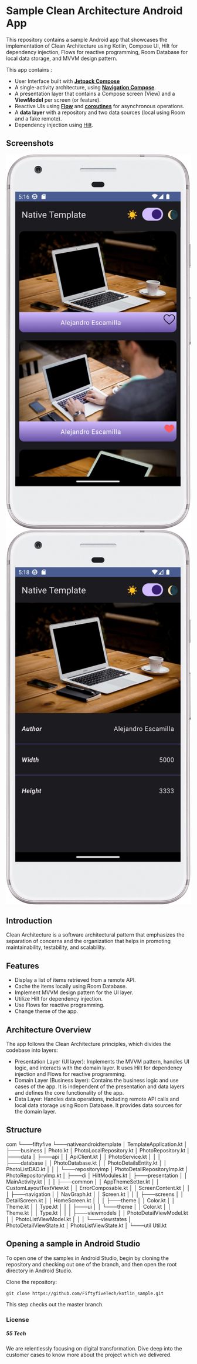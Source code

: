 # Sample Clean Architecture Android App

This repository contains a sample Android app that showcases the implementation of Clean Architecture using Kotlin, Compose UI, Hilt for dependency injection, Flows for reactive programming, Room Database for local data storage, and MVVM design pattern.

This app contains :
*   User Interface built with **[Jetpack Compose](https://developer.android.com/jetpack/compose)**
*   A single-activity architecture, using **[Navigation Compose](https://developer.android.com/jetpack/compose/navigation)**.
*   A presentation layer that contains a Compose screen (View) and a **ViewModel** per screen (or feature).
*   Reactive UIs using **[Flow](https://developer.android.com/kotlin/flow)** and **[coroutines](https://kotlinlang.org/docs/coroutines-overview.html)** for asynchronous operations.
*   A **data layer** with a repository and two data sources (local using Room and a fake remote).
*   Dependency injection using [Hilt](https://developer.android.com/training/dependency-injection/hilt-android).


## Screenshots

<img src="screenshots/home.png" alt="Screenshot">
<img src="screenshots/detail.png" alt="Screenshots">

## Introduction

Clean Architecture is a software architectural pattern that emphasizes the separation of concerns and the organization that helps in promoting maintainability, testability, and scalability.

## Features

*   Display a list of items retrieved from a remote API.
*   Cache the items locally using Room Database.
*   Implement MVVM design pattern for the UI layer.
*   Utilize Hilt for dependency injection.
*   Use Flows for reactive programming.
*   Change theme of the app.


## Architecture Overview

The app follows the Clean Architecture principles, which divides the codebase into layers:

*   Presentation Layer (UI layer): Implements the MVVM pattern, handles UI logic, and interacts with the domain layer. It uses Hilt for dependency injection and Flows for reactive programming.
*   Domain Layer (Business layer): Contains the business logic and use cases of the app. It is independent of the presentation and data layers and defines the core functionality of the app.
*   Data Layer: Handles data operations, including remote API calls and local data storage using Room Database. It provides data sources for the domain layer.

## Structure
com
└───fiftyfive
└───nativeandroidtemplate
│   TemplateApplication.kt
│
├───business
│       Photo.kt
│       PhotoLocalRepository.kt
│       PhotoRepository.kt
│
├───data
│   ├───api
│   │       ApiClient.kt
│   │       PhotoService.kt
│   │
│   ├───database
│   │       PhotoDatabase.kt
│   │       PhotoDetailsEntity.kt
│   │       PhotoListDAO.kt
│   │
│   └───repositoryimp
│           PhotoDetailRepositoryImp.kt
│           PhotoRepositoryImp.kt
│
├───di
│       HiltModules.kt
│
├───presentation
│   │   MainActivity.kt
│   │
│   ├───common
│   │       AppThemeSetter.kt
│   │       CustomLayoutTextView.kt
│   │       ErrorComposable.kt
│   │       ScreenContent.kt
│   │
│   ├───navigation
│   │       NavGraph.kt
│   │       Screen.kt
│   │
│   ├───screens
│   │       DetailScreen.kt
│   │       HomeScreen.kt
│   │
│   ├───theme
│   │       Color.kt
│   │       Theme.kt
│   │       Type.kt
│   │
│   ├───ui
│   │   └───theme
│   │           Color.kt
│   │           Theme.kt
│   │           Type.kt
│   │
│   ├───viewmodels
│   │       PhotoDetailViewModel.kt
│   │       PhotoListViewModel.kt
│   │
│   └───viewstates
│           PhotoDetailViewState.kt
│           PhotoListViewState.kt
│
└───util
Util.kt

## Opening a sample in Android Studio

To open one of the samples in Android Studio, begin by cloning the repository and checking out one of the branch, and then open the root directory in Android Studio.

Clone the repository:

```
git clone https://github.com/FiftyfiveTech/kotlin_sample.git
```
This step checks out the master branch.

### License


##### 55 Tech

We are relentlessly focusing on digital transformation. Dive deep into the customer cases to know more about the project which we delivered.

